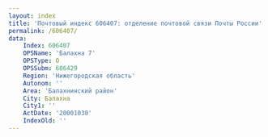 ```yaml
---
layout: index
title: 'Почтовый индекс 606407: отделение почтовой связи Почты России'
permalink: /606407/
data:
    Index: 606407
    OPSName: 'Балахна 7'
    OPSType: О
    OPSSubm: 606429
    Region: 'Нижегородская область'
    Autonom: ''
    Area: 'Балахнинский район'
    City: Балахна
    City1: ''
    ActDate: '20001030'
    IndexOld: ''
---
```

